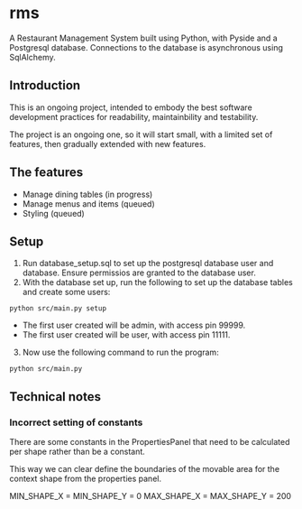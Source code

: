 # rms
A Restaurant Management System built using Python, with Pyside and a Postgresql database. Connections to the database is asynchronous using SqlAlchemy.


## Introduction
This is an ongoing project, intended to embody the best software development practices for readability, maintainbility and testability.

The project is an ongoing one, so it will start small, with a limited set of features, then gradually extended with new features.


## The features
- Manage dining tables (in progress)
- Manage menus and items (queued)
- Styling (queued)


## Setup
1. Run database_setup.sql to set up the postgresql database user and database. Ensure permissios are granted to the database user.
2. With the database set up, run the following to set up the database tables and create some users:

```
python src/main.py setup
```

- The first user created will be admin, with access pin 99999.
- The first user created will be user, with access pin 11111.


3. Now use the following command to run the program:

```
python src/main.py
```

## Technical notes

### Incorrect setting of constants
There are some constants in the PropertiesPanel that need to be
calculated per shape rather than be a constant.

This way we can clear define the boundaries of the movable
area for the context shape from the properties panel.

MIN_SHAPE_X = MIN_SHAPE_Y = 0
MAX_SHAPE_X = MAX_SHAPE_Y = 200
